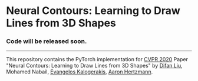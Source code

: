 # Neural Contours: Learning to Draw Lines from 3D Shapes

### Code will be released soon.
---

This repository contains the PyTorch implementation for [CVPR 2020](http://cvpr2020.thecvf.com/) Paper "Neural Contours: Learning to Draw Lines from 3D Shapes" by [Difan Liu](https://people.cs.umass.edu/~dliu/), Mohamed Nabail, [Evangelos Kalogerakis](https://people.cs.umass.edu/~kalo/), [Aaron Hertzmann](https://www.dgp.toronto.edu/~hertzman/).
